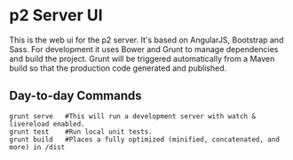 p2 Server UI
============

This is the web ui for the p2 server. It's based on AngularJS, Bootstrap and Sass. For development it uses Bower and Grunt to manage dependencies and build the project. Grunt will be triggered automatically from a Maven build so that the production code generated and published.


Day-to-day Commands
-------------------

```
grunt serve   #This will run a development server with watch & livereload enabled.
grunt test    #Run local unit tests.
grunt build   #Places a fully optimized (minified, concatenated, and more) in /dist
```

